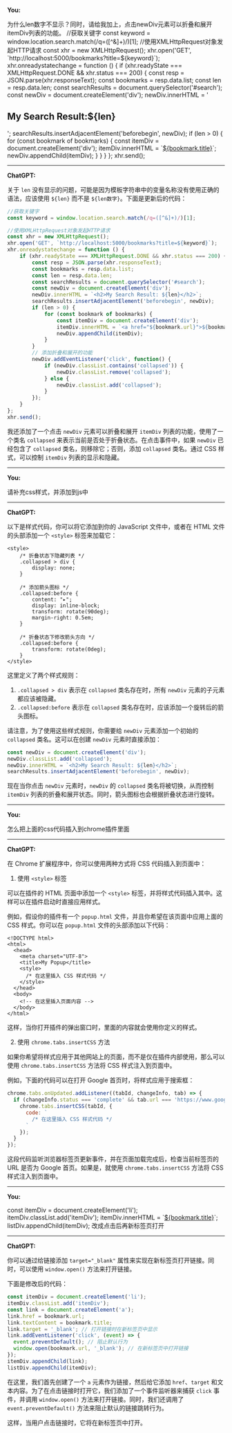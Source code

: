 **You:**

为什么len数字不显示？同时，请给我加上，点击newDiv元素可以折叠和展开itemDiv列表的功能。 //获取关键字 const keyword = window.location.search.match(/q=(\[^&\]+)/)\[1\]; //使用XMLHttpRequest对象发起HTTP请求 const xhr = new XMLHttpRequest(); xhr.open('GET', \`http://localhost:5000/bookmarks?title=${keyword}\`); xhr.onreadystatechange = function () { if (xhr.readyState === XMLHttpRequest.DONE && xhr.status === 200) { const resp = JSON.parse(xhr.responseText); const bookmarks = resp.data.list; const len = resp.data.len; const searchResults = document.querySelector('#search'); const newDiv = document.createElement('div'); newDiv.innerHTML = '<h2>My Search Result:${len}</h2>'; searchResults.insertAdjacentElement('beforebegin', newDiv); if (len > 0) { for (const bookmark of bookmarks) { const itemDiv = document.createElement('div'); itemDiv.innerHTML = \`<a href="${bookmark.url}">${bookmark.title}</a>\`; newDiv.appendChild(itemDiv); } } } }; xhr.send();

* * *

**ChatGPT:**

关于 `len` 没有显示的问题，可能是因为模板字符串中的变量名称没有使用正确的语法，应该使用 `${len}` 而不是 `${len数字}`。下面是更新后的代码：

```javascript
//获取关键字
const keyword = window.location.search.match(/q=([^&]+)/)[1];

//使用XMLHttpRequest对象发起HTTP请求
const xhr = new XMLHttpRequest();
xhr.open('GET', `http://localhost:5000/bookmarks?title=${keyword}`);
xhr.onreadystatechange = function () {
    if (xhr.readyState === XMLHttpRequest.DONE && xhr.status === 200) {
        const resp = JSON.parse(xhr.responseText);
        const bookmarks = resp.data.list;
        const len = resp.data.len;
        const searchResults = document.querySelector('#search');
        const newDiv = document.createElement('div');
        newDiv.innerHTML = `<h2>My Search Result: ${len}</h2>`;
        searchResults.insertAdjacentElement('beforebegin', newDiv);
        if (len > 0) {
            for (const bookmark of bookmarks) {
                const itemDiv = document.createElement('div');
                itemDiv.innerHTML = `<a href="${bookmark.url}">${bookmark.title}</a>`;
                newDiv.appendChild(itemDiv);
            }
        }
        // 添加折叠和展开的功能
        newDiv.addEventListener('click', function() {
            if (newDiv.classList.contains('collapsed')) {
                newDiv.classList.remove('collapsed');
            } else {
                newDiv.classList.add('collapsed');
            }
        });
    }
};
xhr.send();
```

我还添加了一个点击 `newDiv` 元素可以折叠和展开 `itemDiv` 列表的功能，使用了一个类名 `collapsed` 来表示当前是否处于折叠状态。在点击事件中，如果 `newDiv` 已经包含了 `collapsed` 类名，则移除它；否则，添加 `collapsed` 类名。通过 CSS 样式，可以控制 `itemDiv` 列表的显示和隐藏。

* * *

**You:**

请补充css样式，并添加到js中

* * *

**ChatGPT:**

以下是样式代码，你可以将它添加到你的 JavaScript 文件中，或者在 HTML 文件的头部添加一个 `<style>` 标签来加载它：

```php-template
<style>
    /* 折叠状态下隐藏列表 */
    .collapsed > div {
        display: none;
    }

    /* 添加箭头图标 */
    .collapsed:before {
        content: "▸";
        display: inline-block;
        transform: rotate(90deg);
        margin-right: 0.5em;
    }

    /* 折叠状态下修改箭头方向 */
    .collapsed:before {
        transform: rotate(0deg);
    }
</style>
```

这里定义了两个样式规则：

1.  `.collapsed > div` 表示在 `collapsed` 类名存在时，所有 `newDiv` 元素的子元素都应该被隐藏。
2.  `.collapsed:before` 表示在 `collapsed` 类名存在时，应该添加一个旋转后的箭头图标。

请注意，为了使用这些样式规则，你需要给 `newDiv` 元素添加一个初始的 `collapsed` 类名。这可以在创建 `newDiv` 元素时直接添加：

```javascript
const newDiv = document.createElement('div');
newDiv.classList.add('collapsed');
newDiv.innerHTML = `<h2>My Search Result: ${len}</h2>`;
searchResults.insertAdjacentElement('beforebegin', newDiv);
```

现在当你点击 `newDiv` 元素时，`newDiv` 的 `collapsed` 类名将被切换，从而控制 `itemDiv` 列表的折叠和展开状态。同时，箭头图标也会根据折叠状态进行旋转。

* * *

**You:**

怎么把上面的css代码插入到chrome插件里面

* * *

**ChatGPT:**

在 Chrome 扩展程序中，你可以使用两种方式将 CSS 代码插入到页面中：

1.  使用 `<style>` 标签

可以在插件的 HTML 页面中添加一个 `<style>` 标签，并将样式代码插入其中。这样可以在插件启动时直接应用样式。

例如，假设你的插件有一个 `popup.html` 文件，并且你希望在该页面中应用上面的 CSS 样式。你可以在 `popup.html` 文件的头部添加以下代码：

```php-template
<!DOCTYPE html>
<html>
  <head>
    <meta charset="UTF-8">
    <title>My Popup</title>
    <style>
      /* 在这里插入 CSS 样式代码 */
    </style>
  </head>
  <body>
    <!-- 在这里插入页面内容 -->
  </body>
</html>
```

这样，当你打开插件的弹出窗口时，里面的内容就会使用你定义的样式。

2.  使用 `chrome.tabs.insertCSS` 方法

如果你希望将样式应用于其他网站上的页面，而不是仅在插件内部使用，那么可以使用 `chrome.tabs.insertCSS` 方法将 CSS 样式注入到页面中。

例如，下面的代码可以在打开 Google 首页时，将样式应用于搜索框：

```javascript
chrome.tabs.onUpdated.addListener((tabId, changeInfo, tab) => {
  if (changeInfo.status === 'complete' && tab.url === 'https://www.google.com/') {
    chrome.tabs.insertCSS(tabId, {
      code: `
        /* 在这里插入 CSS 样式代码 */
      `
    });
  }
});
```

这段代码监听浏览器标签页更新事件，并在页面加载完成后，检查当前标签页的 URL 是否为 Google 首页。如果是，就使用 `chrome.tabs.insertCSS` 方法将 CSS 样式注入到页面中。

* * *

**You:**

const itemDiv = document.createElement('li'); itemDiv.classList.add('itemDiv'); itemDiv.innerHTML = \`<a href="${bookmark.url}">${bookmark.title}</a>\`; listDiv.appendChild(itemDiv); 改成点击后再新标签页打开

* * *

**ChatGPT:**

你可以通过给链接添加 `target="_blank"` 属性来实现在新标签页打开链接。同时，可以使用 `window.open()` 方法来打开链接。

下面是修改后的代码：

```javascript
const itemDiv = document.createElement('li');
itemDiv.classList.add('itemDiv');
const link = document.createElement('a');
link.href = bookmark.url;
link.textContent = bookmark.title;
link.target = '_blank'; // 打开链接时在新标签页中显示
link.addEventListener('click', (event) => {
  event.preventDefault(); // 阻止默认行为
  window.open(bookmark.url, '_blank'); // 在新标签页中打开链接
});
itemDiv.appendChild(link);
listDiv.appendChild(itemDiv);
```

在这里，我们首先创建了一个 `a` 元素作为链接，然后给它添加 `href`、`target` 和文本内容。为了在点击链接时打开它，我们添加了一个事件监听器来捕获 `click` 事件，并调用 `window.open()` 方法来打开链接。同时，我们还调用了 `event.preventDefault()` 方法来阻止默认的链接跳转行为。

这样，当用户点击链接时，它将在新标签页中打开。